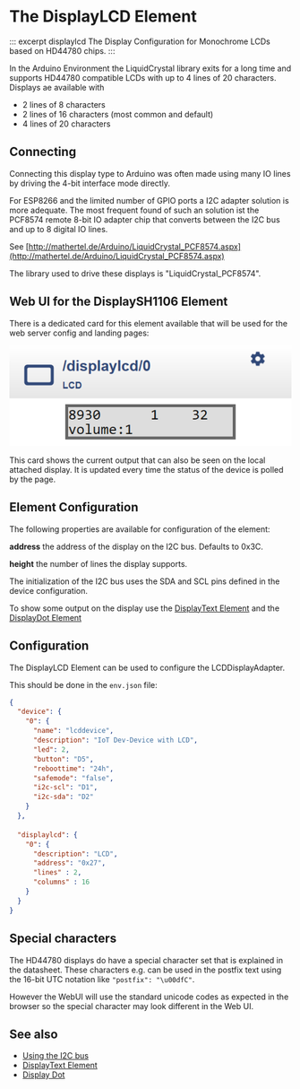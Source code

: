 # The DisplayLCD Element

::: excerpt displaylcd
The Display Configuration for Monochrome LCDs based on HD44780 chips.
:::

In the Arduino Environment the LiquidCrystal library exits for a long time and supports HD44780 compatible LCDs with up to 4 lines of 20 characters. Displays ae available with

* 2 lines of 8 characters
* 2 lines of 16 characters (most common and default)
* 4 lines of 20 characters

## Connecting

Connecting this display type to Arduino was often made using many IO lines by driving the 4-bit interface mode directly.

For ESP8266 and the limited number of GPIO ports a I2C adapter solution is more adequate. The most frequent found of such an solution ist the PCF8574 remote 8-bit IO adapter chip that converts between the I2C bus and up to 8 digital IO lines.

See [http://mathertel.de/Arduino/LiquidCrystal_PCF8574.aspx](http://mathertel.de/Arduino/LiquidCrystal_PCF8574.aspx)

The library used to drive these displays is "LiquidCrystal_PCF8574".

## Web UI for the DisplaySH1106 Element

There is a dedicated card for this element available that will be used for the web server config and landing pages:

![LCD Web UI](/displays/lcdui.png)

This card shows the current output that can also be seen on the local attached display. It is updated every time the status of the device is polled by the page.

## Element Configuration

<object data="/element.svg?lcd" type="image/svg+xml"></object>

The following properties are available for configuration of the element:

**address** the address of the display on the I2C bus. Defaults to 0x3C.

**height** the number of lines the display supports.

The initialization of the I2C bus uses the SDA and SCL pins defined in the device configuration.

To show some output on the display use the [DisplayText Element](/elements/displaytext) and the [DisplayDot Element](/elements/displaydot)


## Configuration

The DisplayLCD Element can be used to configure the LCDDisplayAdapter.

This should be done in the `env.json` file:

```JSON
{
  "device": {
    "0": {
      "name": "lcddevice",
      "description": "IoT Dev-Device with LCD",
      "led": 2,
      "button": "D5",
      "reboottime": "24h",
      "safemode": "false",
      "i2c-scl": "D1",
      "i2c-sda": "D2"
    }
  },

  "displaylcd": {
    "0": {
      "description": "LCD",
      "address": "0x27",
      "lines" : 2,
      "columns" : 16
    }
  }
}
```

## Special characters

The HD44780 displays do have a special character set that is explained in the datasheet. These characters e.g. can be used in the 
postfix text using the 16-bit UTC notation like `"postfix": "\u00dfC"`.

However the WebUI will use the standard unicode codes as expected in the browser so the special character may look different in the Web UI.


## See also

* [Using the I2C bus](/i2c.md)
* [DisplayText Element](elements/displaytext.md)
* [Display Dot](elements/displaydot.md)
